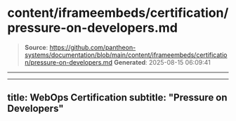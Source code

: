 # content/iframeembeds/certification/pressure-on-developers.md

> **Source**: https://github.com/pantheon-systems/documentation/blob/main/content/iframeembeds/certification/pressure-on-developers.md
> **Generated**: 2025-08-15 06:09:41

---

---
title: WebOps Certification
subtitle: "Pressure on Developers"
---

<Partial file="certification-guide/pressure-on-developers.md" />
